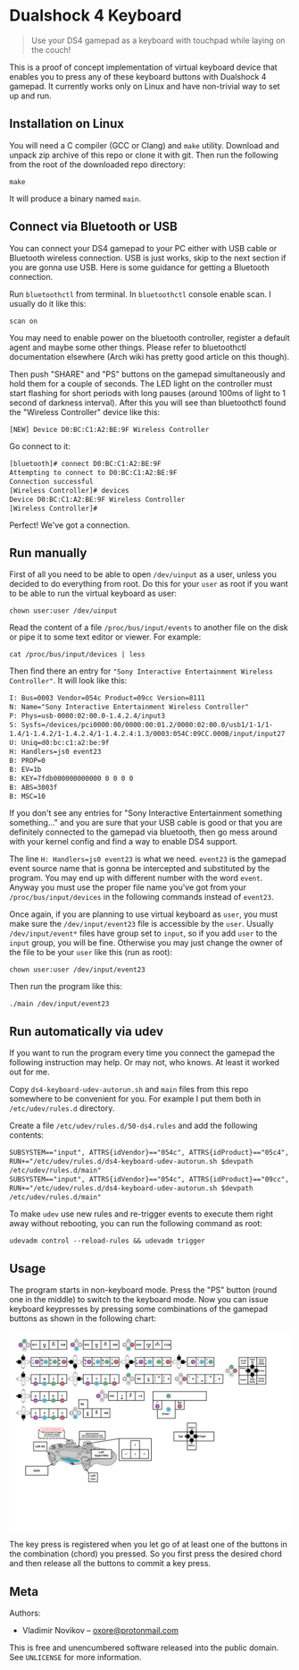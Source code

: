 # Dualshock 4 Keyboard
> Use your DS4 gamepad as a keyboard with touchpad while laying on the couch!

This is a proof of concept implementation of virtual keyboard device that
enables you to press any of these keyboard buttons with Dualshock 4 gamepad. It
currently works only on Linux and have non-trivial way to set up and run.

## Installation on Linux

You will need a C compiler (GCC or Clang) and `make` utility. Download and
unpack zip archive of this repo or clone it with git. Then run the following
from the root of the downloaded repo directory:

```
make
```

It will produce a binary named `main`.

## Connect via Bluetooth or USB

You can connect your DS4 gamepad to your PC either with USB cable or Bluetooth wireless connection. USB is just works, skip to the next section if you are gonna use USB. Here is some guidance for getting a Bluetooth connection.

Run `bluetoothctl` from terminal. In `bluetoothctl` console enable scan. I usually do it like this:

```
scan on
```

You may need to enable power on the bluetooth controller, register a default
agent and maybe some other things. Please refer to bluetoothctl documentation
elsewhere (Arch wiki has pretty good article on this though).

Then push "SHARE" and "PS" buttons on the gamepad simultaneously and hold them
for a couple of seconds. The LED light on the controller must start flashing for
short periods with long pauses (around 100ms of light to 1 second of darkness
interval). After this you will see than bluetoothctl found the "Wireless
Controller" device like this:

```
[NEW] Device D0:BC:C1:A2:BE:9F Wireless Controller
```

Go connect to it:

```
[bluetooth]# connect D0:BC:C1:A2:BE:9F
Attempting to connect to D0:BC:C1:A2:BE:9F
Connection successful
[Wireless Controller]# devices
Device D0:BC:C1:A2:BE:9F Wireless Controller
[Wireless Controller]#
```

Perfect! We've got a connection.

## Run manually

First of all you need to be able to open `/dev/uinput` as a user, unless you
decided to do everything from root. Do this for your `user` as root if you want
to be able to run the virtual keyboard as user:

```
chown user:user /dev/uinput
```

Read the content of a file `/proc/bus/input/events` to another file on the disk or pipe it to some text editor or viewer. For example:

```
cat /proc/bus/input/devices | less
```

Then find there an entry for `"Sony Interactive Entertainment Wireless Controller"`. It will look like this:

```
I: Bus=0003 Vendor=054c Product=09cc Version=8111
N: Name="Sony Interactive Entertainment Wireless Controller"
P: Phys=usb-0000:02:00.0-1.4.2.4/input3
S: Sysfs=/devices/pci0000:00/0000:00:01.2/0000:02:00.0/usb1/1-1/1-1.4/1-1.4.2/1-1.4.2.4/1-1.4.2.4:1.3/0003:054C:09CC.000B/input/input27
U: Uniq=d0:bc:c1:a2:be:9f
H: Handlers=js0 event23
B: PROP=0
B: EV=1b
B: KEY=7fdb000000000000 0 0 0 0
B: ABS=3003f
B: MSC=10
```

If you don't see any entries for "Sony Interactive Entertainment something something..." and you are sure that your USB cable is good or that you are definitely connected to the gamepad via bluetooth, then go mess around with your kernel config and find a way to enable DS4 support.

The line `H: Handlers=js0 event23` is what we need. `event23` is the gamepad event source name that is gonna be intercepted and substituted by the program. You may end up with different number with the word `event`. Anyway you must use the proper file name you've got from your `/proc/bus/input/devices` in the following commands instead of `event23`.

Once again, if you are planning to use virtual keyboard as `user`, you must make sure the `/dev/input/event23` file is accessible by the `user`. Usually `/dev/input/event*` files have group set to `input`, so if you add `user` to the `input` group, you will be fine. Otherwise you may just change the owner of the file to be your `user` like this (run as root):

```
chown user:user /dev/input/event23
```

Then run the program like this:

```
./main /dev/input/event23
```

## Run automatically via udev

If you want to run the program every time you connect the gamepad the following instruction may help. Or may not, who knows. At least it worked out for me.

Copy `ds4-keyboard-udev-autorun.sh` and `main` files from this repo somewhere to be convenient for you. For example I put them both in `/etc/udev/rules.d` directory.

Create a file `/etc/udev/rules.d/50-ds4.rules` and add the following contents:

```
SUBSYSTEM=="input", ATTRS{idVendor}=="054c", ATTRS{idProduct}=="05c4", RUN+="/etc/udev/rules.d/ds4-keyboard-udev-autorun.sh $devpath /etc/udev/rules.d/main"
SUBSYSTEM=="input", ATTRS{idVendor}=="054c", ATTRS{idProduct}=="09cc", RUN+="/etc/udev/rules.d/ds4-keyboard-udev-autorun.sh $devpath /etc/udev/rules.d/main"
```

To make `udev` use new rules and re-trigger events to execute them right away without rebooting, you can run the following command as root:

```
udevadm control --reload-rules && udevadm trigger
```

## Usage

The program starts in non-keyboard mode. Press the "PS" button (round one in the middle) to switch to the keyboard mode. Now you can issue keyboard keypresses by pressing some combinations of the gamepad buttons as shown in the following chart:

![Key mapping](layout.svg)

The key press is registered when you let go of at least one of the buttons in the combination (chord) you pressed. So you first press the desired chord and then release all the buttons to commit a key press.

## Meta

Authors:
- Vladimir Novikov – oxore@protonmail.com

This is free and unencumbered software released into the public domain. See
``UNLICENSE`` for more information.

<!-- Markdown link & img dfn's -->
[readme-template]: https://github.com/dbader/readme-template
